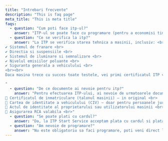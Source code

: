 ```yaml
---
title: "Intrebari frecvente"
description: "This is faq page"
meta_title: "This is meta title"
faqs:
  - question: "Cum poti face itp-ul?"
    answer: "ITP-ul se poate face cu programare (pentru a economisi timp) sau fara programare, in functie de disponibilitate. Te asteptam la ITP Start Service in Bucuresti Sector 5, pentru o verificare rapida si fara batai de cap!"
  - question: "Ce se verifica la itp?"
    answer: "La ITP se verifica starea tehnica a masinii, inclusiv: <br>
✔️ Sistemul de franare <br>
✔️ Directia si suspensiile <br>
✔️ Sistemul de iluminare si semnalizare <br>
✔️ Nivelul emisiilor poluante <br>
✔️ Siguranta generala a vehiculului <br>
<br><br>
Daca masina trece cu succes toate testele, vei primi certificatul ITP valabil.

"
  - question: "De ce documente ai nevoie pentru itp?"
    answer: "Pentru efectuarea ITP-ului, ai nevoie de urmatoarele documente: <br>
📌 Certificatul de inmatriculare (talonul masinii) – in original <br>
📌 Cartea de identitate a vehiculului (CIV) – doar pentru persoanele juridice <br>
📌 Actul de identitate al proprietarului sau utilizatorului masinii <br>
📌 Asigurarea RCA valabila <br>"
  - question: "Se poate plati cu cardul?"
    answer: "Da, la ITP Start Service acceptam plata cu cardul si plata in numerar, pentru confortul clientilor nostri."
  - question: "Am nevoie de programare?"
    answer: "Nu este obligatoriu sa faci programare, poti veni direct la service! Totusi, pentru a evita timpul de asteptare, iti recomandam sa faci o programare online sau telefonic."
---
```

